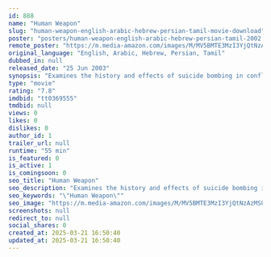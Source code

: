 ```yaml
---
id: 888
name: "Human Weapon"
slug: "human-weapon-english-arabic-hebrew-persian-tamil-movie-download"
poster: "posters/human-weapon-english-arabic-hebrew-persian-tamil-2002.jpg"
remote_poster: "https://m.media-amazon.com/images/M/MV5BMTE3MzI3YjQtNzAzMS00ZTkzLThlZDEtYmIzMGVlOWVkOWVlXkEyXkFqcGdeQXVyMjMyMzI4MzY@._V1_SX300.jpg"
original_language: "English, Arabic, Hebrew, Persian, Tamil"
dubbed_in: null
released_date: "25 Jun 2003"
synopsis: "Examines the history and effects of suicide bombing in conflicts around the world, from Iran to Sri Lanka, Israel, Lebanon, and the United States."
type: "movie"
rating: "7.8"
imdbid: "tt0369555"
tmdbid: null
views: 0
likes: 0
dislikes: 0
author_id: 1
trailer_url: null
runtime: "55 min"
is_featured: 0
is_active: 1
is_comingsoon: 0
seo_title: "Human Weapon"
seo_description: "Examines the history and effects of suicide bombing in conflicts around the world, from Iran to Sri Lanka, Israel, Lebanon, and the United States."
seo_keywords: "\"Human Weapon\""
seo_image: "https://m.media-amazon.com/images/M/MV5BMTE3MzI3YjQtNzAzMS00ZTkzLThlZDEtYmIzMGVlOWVkOWVlXkEyXkFqcGdeQXVyMjMyMzI4MzY@._V1_SX300.jpg"
screenshots: null
redirect_to: null
social_shares: 0
created_at: 2025-03-21 16:50:40
updated_at: 2025-03-21 16:50:40
---
```


